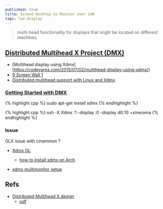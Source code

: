 ```yaml
---
published: true
title: Extend Desktop to Monitor over LAN
tags: lan display
---
```

>  multi-head functionality for displays that might be located on different machines.

## [Distributed Multihead X Project (DMX)](http://dmx.sourceforge.net/)

- [Multihead display using Xdmx][https://codeyarns.com/2015/07/02/multihead-display-using-xdmx/)
- [9 Screen Wall 1](https://nurdspace.nl/9_Screen_Wall_1)
- [Distributed multihead support with Linux and Xdmx](https://www.ibm.com/developerworks/library/os-mltihed/index.html)

### [Getting Started with DMX](http://dmx.sourceforge.net/dmx-start.html)

{% highlight cpp %}
sudo apt-get install xdmx
{% endhighlight %}

{% highlight cpp %}
ssh -X 
Xdmx :1 -display :0 -display d0:10 +xinerama
{% endhighlight %}

### Issue

GLX issue with cinammon ?
- [Xdmx GL](https://bbs.archlinux.org/viewtopic.php?id=252376)
	- [how to install xdmx on Arch](https://bbs.archlinux.org/viewtopic.php?id=251808)

- [xdmx multimonitor setup](https://askubuntu.com/questions/530130/xdmx-multimonitor-setup)

## Refs
- [Distributed Multihead X design](http://dmx.sourceforge.net/dmx.html)
	- [pdf](http://www.xfree86.org/current/dmx.pdf)
